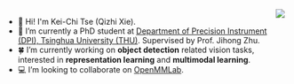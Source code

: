 <a href="https://github.com/anuraghazra/github-readme-stats">
  <img align="right" src="https://github-readme-stats.vercel.app/api?username=KeiChiTse&show_icons=true&theme=transparent&hide=stars" />
</a>

- :wave: Hi! I'm Kei-Chi Tse (Qizhi Xie).
- :school: I’m currently a PhD student at [Department of Precision Instrument (DPI), Tsinghua University (THU)](https://www.dpi.tsinghua.edu.cn/). Supervised by Prof. Jihong Zhu. 
- :four_leaf_clover: I’m currently working on **object detection** related vision tasks, interested in **representation learning** and **multimodal learning**.
- :computer: I’m looking to collaborate on [OpenMMLab](https://github.com/open-mmlab).
